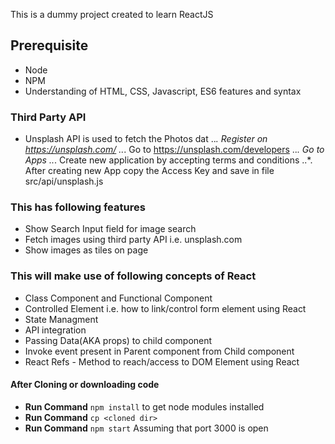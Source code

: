 This is a dummy project created to learn ReactJS
## Prerequisite
  - Node
  - NPM
  - Understanding of HTML, CSS, Javascript, ES6 features and syntax

### Third Party API
  * Unsplash API is used to fetch the Photos dat
    ..*. Register on https://unsplash.com/
    ..*. Go to https://unsplash.com/developers
    ..*. Go to Apps
    ..*. Create new application by accepting terms and conditions
    ..*. After creating new App copy the Access Key and save in file src/api/unsplash.js

### This has following features
  - Show Search Input field for image search
  - Fetch images using third party API i.e. unsplash.com
  - Show images as tiles on page

### This will make use of following concepts of React
  - Class Component and Functional Component
  - Controlled Element i.e. how to link/control form element using React
  - State Managment
  - API integration
  - Passing Data(AKA props) to child component
  - Invoke event present in Parent component from Child component
  - React Refs - Method to reach/access to DOM Element using React

#### After Cloning or downloading code
  - **Run Command** `npm install` to get node modules installed
  - **Run Command** `cp <cloned dir>`
  - **Run Command** `npm start`  Assuming that port 3000 is open
